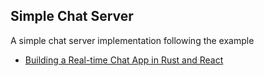 ## Simple Chat Server

A simple chat server implementation following the example
* [Building a Real-time Chat App in Rust and React](https://outcrawl.com/rust-react-realtime-chat)